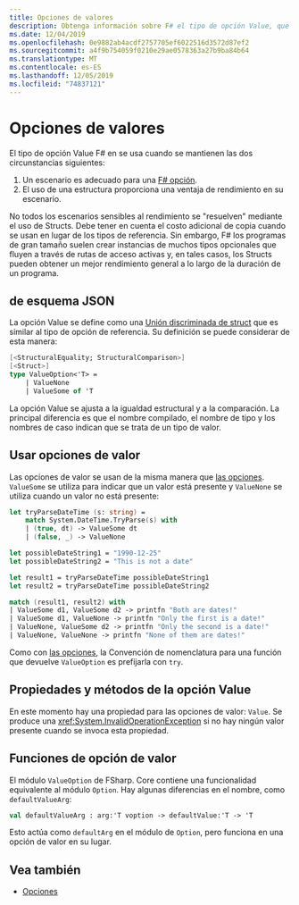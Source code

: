 ```yaml
---
title: Opciones de valores
description: Obtenga información sobre F# el tipo de opción Value, que es una versión de struct del tipo de opción.
ms.date: 12/04/2019
ms.openlocfilehash: 0e9882ab4acdf2757705ef6022516d3572d87ef2
ms.sourcegitcommit: a4f9b754059f0210e29ae0578363a27b9ba84b64
ms.translationtype: MT
ms.contentlocale: es-ES
ms.lasthandoff: 12/05/2019
ms.locfileid: "74837121"
---
```

# <a name="value-options"></a>Opciones de valores

El tipo de opción Value F# en se usa cuando se mantienen las dos circunstancias siguientes:

1. Un escenario es adecuado para una [ F# opción](options.md).
2. El uso de una estructura proporciona una ventaja de rendimiento en su escenario.

No todos los escenarios sensibles al rendimiento se "resuelven" mediante el uso de Structs. Debe tener en cuenta el costo adicional de copia cuando se usan en lugar de los tipos de referencia. Sin embargo, F# los programas de gran tamaño suelen crear instancias de muchos tipos opcionales que fluyen a través de rutas de acceso activas y, en tales casos, los Structs pueden obtener un mejor rendimiento general a lo largo de la duración de un programa.

## <a name="definition"></a>de esquema JSON

La opción Value se define como una [Unión discriminada de struct](discriminated-unions.md#struct-discriminated-unions) que es similar al tipo de opción de referencia. Su definición se puede considerar de esta manera:

```fsharp
[<StructuralEquality; StructuralComparison>]
[<Struct>]
type ValueOption<'T> =
    | ValueNone
    | ValueSome of 'T
```

La opción Value se ajusta a la igualdad estructural y a la comparación. La principal diferencia es que el nombre compilado, el nombre de tipo y los nombres de caso indican que se trata de un tipo de valor.

## <a name="using-value-options"></a>Usar opciones de valor

Las opciones de valor se usan de la misma manera que [las opciones](options.md). `ValueSome` se utiliza para indicar que un valor está presente y `ValueNone` se utiliza cuando un valor no está presente:

```fsharp
let tryParseDateTime (s: string) =
    match System.DateTime.TryParse(s) with
    | (true, dt) -> ValueSome dt
    | (false, _) -> ValueNone

let possibleDateString1 = "1990-12-25"
let possibleDateString2 = "This is not a date"

let result1 = tryParseDateTime possibleDateString1
let result2 = tryParseDateTime possibleDateString2

match (result1, result2) with
| ValueSome d1, ValueSome d2 -> printfn "Both are dates!"
| ValueSome d1, ValueNone -> printfn "Only the first is a date!"
| ValueNone, ValueSome d2 -> printfn "Only the second is a date!"
| ValueNone, ValueNone -> printfn "None of them are dates!"
```

Como con [las opciones](options.md), la Convención de nomenclatura para una función que devuelve `ValueOption` es prefijarla con `try`.

## <a name="value-option-properties-and-methods"></a>Propiedades y métodos de la opción Value

En este momento hay una propiedad para las opciones de valor: `Value`. Se produce una <xref:System.InvalidOperationException> si no hay ningún valor presente cuando se invoca esta propiedad.

## <a name="value-option-functions"></a>Funciones de opción de valor

El módulo `ValueOption` de FSharp. Core contiene una funcionalidad equivalente al módulo `Option`. Hay algunas diferencias en el nombre, como `defaultValueArg`:

```fsharp
val defaultValueArg : arg:'T voption -> defaultValue:'T -> 'T
```

Esto actúa como `defaultArg` en el módulo de `Option`, pero funciona en una opción de valor en su lugar.

## <a name="see-also"></a>Vea también

- [Opciones](options.md)
